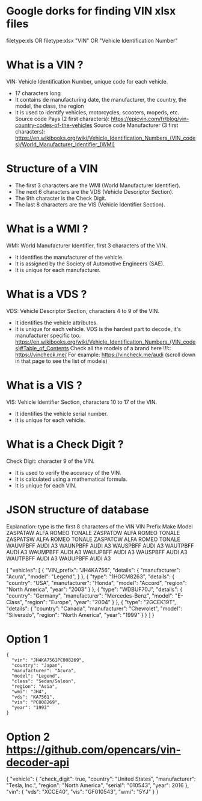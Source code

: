 # Google dorks for finding VIN xlsx files
filetype:xls OR filetype:xlsx "VIN" OR "Vehicle Identification Number"







# What is a VIN ?
VIN: Vehicle Identification Number, unique code for each vehicle.
- 17 characters long
- It contains de manufacturing date, the manufacturer, the country, the model, the class, the region
- It is used to identify vehicles, motorcycles, scooters, mopeds, etc.
Source code Pays (2 first characters): https://epicvin.com/fr/blog/vin-country-codes-of-the-vehicles
Source code Manufacturer (3 first characters): https://en.wikibooks.org/wiki/Vehicle_Identification_Numbers_(VIN_codes)/World_Manufacturer_Identifier_(WMI)


# Structure of a VIN
- The first 3 characters are the WMI (World Manufacturer Identifier).
- The next 6 characters are the VDS (Vehicle Descriptor Section).
- The 9th character is the Check Digit.
- The last 8 characters are the VIS (Vehicle Identifier Section).
# What is a WMI ?
WMI: World Manufacturer Identifier, first 3 characters of the VIN.
- It identifies the manufacturer of the vehicle.
- It is assigned by the Society of Automotive Engineers (SAE).
- It is unique for each manufacturer.

# What is a VDS ?
VDS: Vehicle Descriptor Section, characters 4 to 9 of the VIN.
- It identifies the vehicle attributes.
- It is unique for each vehicle.
VDS is the hardest part to decode, it's manufacturer specific too. https://en.wikibooks.org/wiki/Vehicle_Identification_Numbers_(VIN_codes)#Table_of_Contents
Check all the models of a brand here !!!:: https://vincheck.me/
For example: https://vincheck.me/audi      (scroll down in that page to see the list of models)
# What is a VIS ?
VIS: Vehicle Identifier Section, characters 10 to 17 of the VIN.
- It identifies the vehicle serial number.
- It is unique for each vehicle.

# What is a Check Digit ?
Check Digit: character 9 of the VIN.
- It is used to verify the accuracy of the VIN.
- It is calculated using a mathematical formula.
- It is unique for each VIN.





# JSON structure of database
Explanation: type is the first 8 characters of the VIN
VIN Prefix	Make	Model
ZASPATAW	ALFA ROMEO	TONALE
ZASPATDW	ALFA ROMEO	TONALE
ZASPATSW	ALFA ROMEO	TONALE
ZASPATCW	ALFA ROMEO	TONALE
WAUVPBFF	AUDI	A3
WAUNPBFF	AUDI	A3
WAUSPBFF	AUDI	A3
WAUTPBFF	AUDI	A3
WAUMPBFF	AUDI	A3
WAUUPBFF	AUDI	A3
WAUSPBFF	AUDI	A3
WAUTPBFF	AUDI	A3
WAUUPBFF	AUDI	A3

{
  "vehicles": [
    {
      "VIN_prefix": "JH4KA756",
      "details": {
        "manufacturer": "Acura",
        "model": "Legend",
      }
    },
    {
      "type": "1HGCM8263",
      "details": {
        "country": "USA",
        "manufacturer": "Honda",
        "model": "Accord",
        "region": "North America",
        "year": "2003"
      }
    },
    {
      "type": "WDBUF70J",
      "details": {
        "country": "Germany",
        "manufacturer": "Mercedes-Benz",
        "model": "E-Class",
        "region": "Europe",
        "year": "2004"
      }
    },
    {
      "type": "2GCEK19T",
      "details": {
        "country": "Canada",
        "manufacturer": "Chevrolet",
        "model": "Silverado",
        "region": "North America",
        "year": "1999"
      }
    }
  ]
}


# Option 1
```
{
  "vin": "JH4KA7561PC008269",
  "country": "Japan",
  "manufacturer": "Acura",
  "model": "Legend",
  "class": "Sedan/Saloon",
  "region": "Asia",
  "wmi": "JH4",
  "vds": "KA7561",
  "vis": "PC008269",
  "year": "1993"
}
```

# Option 2 https://github.com/opencars/vin-decoder-api
{
  "vehicle": {
    "check_digit": true,
    "country": "United States",
    "manufacturer": "Tesla, Inc.",
    "region": "North America",
    "serial": "010543",
    "year": 2016
  },
  "vin": {
    "vds": "XCCE40",
    "vis": "GF010543",
    "wmi": "5YJ"
  }
}